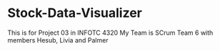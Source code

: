 # Stock-Data-Visualizer
This is for Project 03 in INFOTC 4320
My Team is SCrum Team 6 with members Hesub, Livia and Palmer
